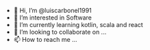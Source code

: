 - 👋 Hi, I’m @luiscarbonel1991
- 👀 I’m interested in Software
- 🌱 I’m currently learning kotlin, scala and react
- 💞️ I’m looking to collaborate on ...
- 📫 How to reach me ...

<!---
luiscarbonel1991/luiscarbonel1991 is a ✨ special ✨ repository because its `README.md` (this file) appears on your GitHub profile.
You can click the Preview link to take a look at your changes.
--->
